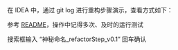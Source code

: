 在 IDEA 中，通过 git log 进行重构步骤演示，查看方式如下：

参考 [README](../README.md)，操作中记得多次、及时的运行测试

搜索框输入 “神秘命名_refactorStep_v0.1” 回车确认